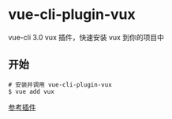 # vue-cli-plugin-vux

vue-cli 3.0 vux 插件，快速安装 vux 到你的项目中

## 开始

```
# 安装并调用 vue-cli-plugin-vux
$ vue add vux
```
[参考插件](https://github.com/hookszhang/vue-cli-plugin-vux)